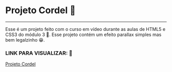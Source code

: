 # Projeto Cordel 📃
---
Esse é um projeto feito com o curso em vídeo durante as aulas de HTML5 e CSS3 do módulo 3 🎯. Esse projeto contém um efeito parallax simples mas bem legalzinho 😁.
### LINK PARA VISUALIZAR: 🚀
[Projeto Cordel]()
 

